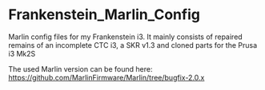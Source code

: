 # Frankenstein_Marlin_Config

Marlin config files for my Frankenstein i3. It mainly consists of repaired remains of an incomplete CTC i3, a SKR v1.3 and cloned parts for the Prusa i3 Mk2S

The used Marlin version can be found here: <https://github.com/MarlinFirmware/Marlin/tree/bugfix-2.0.x>
